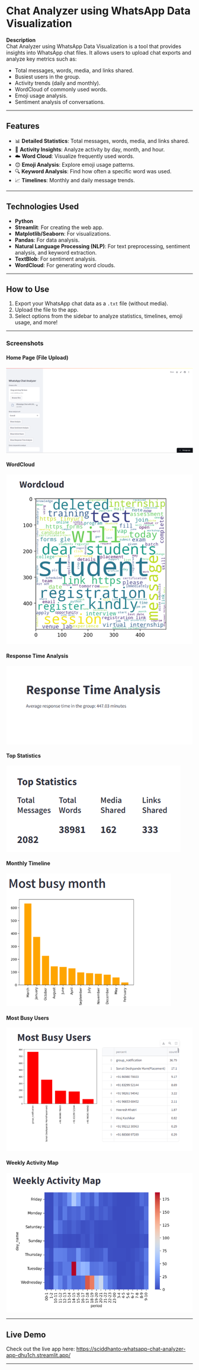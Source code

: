 # Chat Analyzer using WhatsApp Data Visualization

**Description**  
 Chat Analyzer using WhatsApp Data Visualization is a tool that provides insights into WhatsApp chat files. It allows users to upload chat exports and analyze key metrics such as:

- Total messages, words, media, and links shared.
- Busiest users in the group.
- Activity trends (daily and monthly).
- WordCloud of commonly used words.
- Emoji usage analysis.
- Sentiment analysis of conversations.

---

## **Features**
- 📊 **Detailed Statistics**: Total messages, words, media, and links shared.
- 📅 **Activity Insights**: Analyze activity by day, month, and hour.
- ☁️ **Word Cloud**: Visualize frequently used words.
- 😊 **Emoji Analysis**: Explore emoji usage patterns.
- 🔍 **Keyword Analysis**: Find how often a specific word was used.
- 📈 **Timelines**: Monthly and daily message trends.

---

## **Technologies Used**
- **Python**
- **Streamlit**: For creating the web app.
- **Matplotlib/Seaborn**: For visualizations.
- **Pandas**: For data analysis.
- **Natural Language Processing (NLP)**: For text preprocessing, sentiment analysis, and keyword extraction.
- **TextBlob**: For sentiment analysis.
- **WordCloud**: For generating word clouds.

---

## **How to Use**
1. Export your WhatsApp chat data as a `.txt` file (without media).
2. Upload the file to the app.
3. Select options from the sidebar to analyze statistics, timelines, emoji usage, and more!


---
### **Screenshots**

#### **Home Page (File Upload)**
![Home Page Screenshot](./screenshots/home_page.png)

#### **WordCloud**
![WordCloud Screenshot](./screenshots/wordcloud.png)

#### **Response Time Analysis**
![Response Time Screenshot](./screenshots/response_time.png)

#### **Top Statistics**
![Top Statistics Screenshot](./screenshots/statistics/top_statistics.png)

#### **Monthly Timeline**
![Monthly Timeline Screenshot](./screenshots/statistics/monthly_timeline.png)

#### **Most Busy Users**
![Most Busy Users Screenshot](./screenshots/statistics/busy_users.png)

#### **Weekly Activity Map**
![Weekly Activity Screenshot](./screenshots/statistics/weekly_activity.png)


---
## **Live Demo**
Check out the live app here: https://sciddhanto-whatsapp-chat-analyzer-app-dhu1ch.streamlit.app/

---
